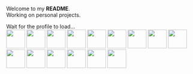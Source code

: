 Welcome to my <strong>README</strong>.</br>
Working on personal projects. 

Wait for the profile to load... </br>
<img height="50" width="50" src="https://cdn.discordapp.com/attachments/744931010353037364/1210626576241266708/cogumelo-removebg-preview.png?ex=65eb3edc&is=65d8c9dc&hm=d48b005929f156a83d692b153db30e079db030edd78a1e56cdcef66214ce14f1&"/>
<img height="50" width="50" src="https://cdn.discordapp.com/attachments/744931010353037364/1210626576241266708/cogumelo-removebg-preview.png?ex=65eb3edc&is=65d8c9dc&hm=d48b005929f156a83d692b153db30e079db030edd78a1e56cdcef66214ce14f1&"/>
<img height="50" width="50" src="https://cdn.discordapp.com/attachments/744931010353037364/1210626576241266708/cogumelo-removebg-preview.png?ex=65eb3edc&is=65d8c9dc&hm=d48b005929f156a83d692b153db30e079db030edd78a1e56cdcef66214ce14f1&"/>
<img height="50" width="50" src="https://cdn.discordapp.com/attachments/744931010353037364/1210626576241266708/cogumelo-removebg-preview.png?ex=65eb3edc&is=65d8c9dc&hm=d48b005929f156a83d692b153db30e079db030edd78a1e56cdcef66214ce14f1&"/>
<img height="50" width="50" src="https://cdn.discordapp.com/attachments/744931010353037364/1210626576241266708/cogumelo-removebg-preview.png?ex=65eb3edc&is=65d8c9dc&hm=d48b005929f156a83d692b153db30e079db030edd78a1e56cdcef66214ce14f1&"/>
<img height="50" width="50" src="https://cdn.discordapp.com/attachments/744931010353037364/1210626576241266708/cogumelo-removebg-preview.png?ex=65eb3edc&is=65d8c9dc&hm=d48b005929f156a83d692b153db30e079db030edd78a1e56cdcef66214ce14f1&"/>
<img height="50" width="50" src="https://cdn.discordapp.com/attachments/744931010353037364/1210626576241266708/cogumelo-removebg-preview.png?ex=65eb3edc&is=65d8c9dc&hm=d48b005929f156a83d692b153db30e079db030edd78a1e56cdcef66214ce14f1&"/>
<img height="50" width="50" src="https://cdn.discordapp.com/attachments/744931010353037364/1210626576241266708/cogumelo-removebg-preview.png?ex=65eb3edc&is=65d8c9dc&hm=d48b005929f156a83d692b153db30e079db030edd78a1e56cdcef66214ce14f1&"/>
<img height="50" width="50" src="https://cdn.discordapp.com/attachments/744931010353037364/1210626576241266708/cogumelo-removebg-preview.png?ex=65eb3edc&is=65d8c9dc&hm=d48b005929f156a83d692b153db30e079db030edd78a1e56cdcef66214ce14f1&"/>
<img height="50" width="50" src="https://cdn.discordapp.com/attachments/744931010353037364/1210626576241266708/cogumelo-removebg-preview.png?ex=65eb3edc&is=65d8c9dc&hm=d48b005929f156a83d692b153db30e079db030edd78a1e56cdcef66214ce14f1&"/>
<img height="50" width="50" src="https://cdn.discordapp.com/attachments/744931010353037364/1210626576241266708/cogumelo-removebg-preview.png?ex=65eb3edc&is=65d8c9dc&hm=d48b005929f156a83d692b153db30e079db030edd78a1e56cdcef66214ce14f1&"/>
<img height="50" width="50" src="https://cdn.discordapp.com/attachments/744931010353037364/1210626576241266708/cogumelo-removebg-preview.png?ex=65eb3edc&is=65d8c9dc&hm=d48b005929f156a83d692b153db30e079db030edd78a1e56cdcef66214ce14f1&"/>
<img height="50" width="50" src="https://cdn.discordapp.com/attachments/744931010353037364/1210626576241266708/cogumelo-removebg-preview.png?ex=65eb3edc&is=65d8c9dc&hm=d48b005929f156a83d692b153db30e079db030edd78a1e56cdcef66214ce14f1&"/>
<img height="50" width="50" src="https://cdn.discordapp.com/attachments/744931010353037364/1210626576241266708/cogumelo-removebg-preview.png?ex=65eb3edc&is=65d8c9dc&hm=d48b005929f156a83d692b153db30e079db030edd78a1e56cdcef66214ce14f1&"/>
<img height="50" width="50" src="https://cdn.discordapp.com/attachments/744931010353037364/1210626576241266708/cogumelo-removebg-preview.png?ex=65eb3edc&is=65d8c9dc&hm=d48b005929f156a83d692b153db30e079db030edd78a1e56cdcef66214ce14f1&"/>
